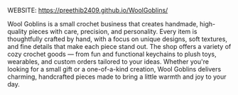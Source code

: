 WEBSITE: https://preethib2409.github.io/WoolGoblins/

Wool Goblins is a small crochet business that creates handmade, high-quality pieces with care, precision, and personality. Every item is thoughtfully crafted by hand, with a focus on unique designs, soft textures, and fine details that make each piece stand out. The shop offers a variety of cozy crochet goods — from fun and functional keychains to plush toys, wearables, and custom orders tailored to your ideas. Whether you're looking for a small gift or a one-of-a-kind creation, Wool Goblins delivers charming, handcrafted pieces made to bring a little warmth and joy to your day.
